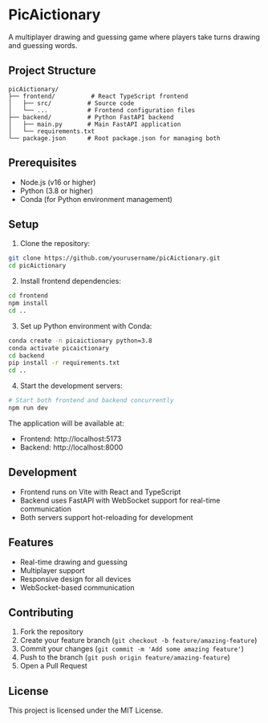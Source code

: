 # PicAictionary

A multiplayer drawing and guessing game where players take turns drawing and guessing words.

## Project Structure

```
picAictionary/
├── frontend/          # React TypeScript frontend
│   ├── src/          # Source code
│   └── ...           # Frontend configuration files
├── backend/          # Python FastAPI backend
│   ├── main.py       # Main FastAPI application
│   └── requirements.txt
└── package.json      # Root package.json for managing both
```

## Prerequisites

- Node.js (v16 or higher)
- Python (3.8 or higher)
- Conda (for Python environment management)

## Setup

1. Clone the repository:
```bash
git clone https://github.com/yourusername/picAictionary.git
cd picAictionary
```

2. Install frontend dependencies:
```bash
cd frontend
npm install
cd ..
```

3. Set up Python environment with Conda:
```bash
conda create -n picaictionary python=3.8
conda activate picaictionary
cd backend
pip install -r requirements.txt
cd ..
```

4. Start the development servers:
```bash
# Start both frontend and backend concurrently
npm run dev
```

The application will be available at:
- Frontend: http://localhost:5173
- Backend: http://localhost:8000

## Development

- Frontend runs on Vite with React and TypeScript
- Backend uses FastAPI with WebSocket support for real-time communication
- Both servers support hot-reloading for development

## Features

- Real-time drawing and guessing
- Multiplayer support
- Responsive design for all devices
- WebSocket-based communication

## Contributing

1. Fork the repository
2. Create your feature branch (`git checkout -b feature/amazing-feature`)
3. Commit your changes (`git commit -m 'Add some amazing feature'`)
4. Push to the branch (`git push origin feature/amazing-feature`)
5. Open a Pull Request

## License

This project is licensed under the MIT License. 